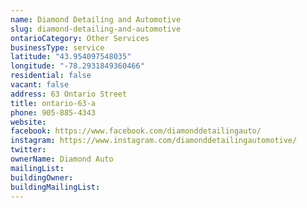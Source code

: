 ```yaml
---
name: Diamond Detailing and Automotive
slug: diamond-detailing-and-automotive
ontarioCategory: Other Services
businessType: service
latitude: "43.954097548035"
longitude: "-78.2931849360466"
residential: false
vacant: false
address: 63 Ontario Street
title: ontario-63-a
phone: 905-885-4343
website:
facebook: https://www.facebook.com/diamonddetailingauto/
instagram: https://www.instagram.com/diamonddetailingautomotive/
twitter:
ownerName: Diamond Auto
mailingList:
buildingOwner:
buildingMailingList: 
---
```


